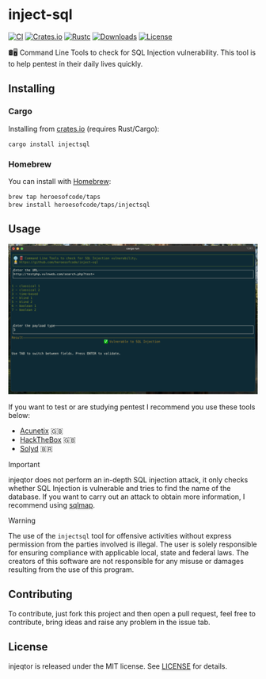 # inject-sql

[![CI](https://github.com/heroesofcode/inject-sql/actions/workflows/CI.yml/badge.svg)](https://github.com/heroesofcode/inject-sql/actions/workflows/CI.yml)
[![Crates.io](https://img.shields.io/crates/v/injectsql)](https://crates.io/crates/injectsql)
[![Rustc](https://img.shields.io/badge/rustc-1.74.1-blue.svg?logo=rust&logoColor=orange)](https://img.shields.io/badge/rustc-1.70.0-blue.svg?logo=rust&logoColor=orange)
[![Downloads](https://img.shields.io/crates/d/injectsql.svg?logo=rust&logoColor=orange)](https://crates.io/crates/injectsql)
[![License](https://img.shields.io/github/license/heroesofcode/inject-sql.svg)](https://github.com/heroesofcode/inject-sql/blob/main/LICENSE)

🛢️🖥️ Command Line Tools to check for SQL Injection vulnerability. This tool is to help pentest in their daily lives quickly.

## Installing

### Cargo
Installing from [crates.io](https://crates.io/) (requires Rust/Cargo):

```shell
cargo install injectsql
```

### Homebrew
You can install with [Homebrew](https://brew.sh/):

```shell
brew tap heroesofcode/taps
brew install heroesofcode/taps/injectsql
```

## Usage

<img src="https://github.com/heroesofcode/inject-sql/blob/main/assets/example.png?raw=true">

If you want to test or are studying pentest I recommend you use these tools below:

- [Acunetix](http://testphp.vulnweb.com/) 🇬🇧
- [HackTheBox](https://www.hackthebox.com/) 🇬🇧
- [Solyd](https://solyd.com.br/) 🇧🇷

> [!IMPORTANT] 
> injeqtor does not perform an in-depth SQL injection attack, it only checks whether SQL Injection is vulnerable and tries to find the name of the database. If you want to carry out an attack to obtain more information, I recommend using [sqlmap](https://github.com/sqlmapproject/sqlmap).

> [!WARNING]
> The use of the `injectsql` tool for offensive activities without express permission from the parties involved is illegal. The user is solely responsible for ensuring compliance with applicable local, state and federal laws. The creators of this software are not responsible for any misuse or damages resulting from the use of this program.

## Contributing

To contribute, just fork this project and then open a pull request, feel free to contribute, bring ideas and raise any problem in the issue tab.

## License

injeqtor is released under the MIT license. See [LICENSE](https://github.com/heroesofcode/injector/blob/main/LICENSE) for details.
